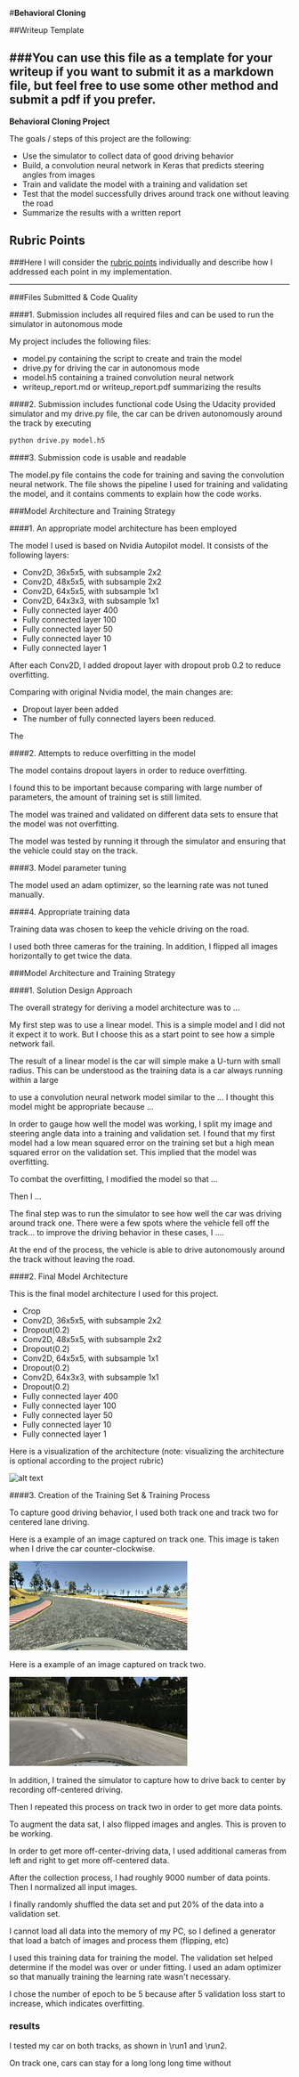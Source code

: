 #**Behavioral Cloning**

##Writeup Template

###You can use this file as a template for your writeup if you want to submit it as a markdown file, but feel free to use some other method and submit a pdf if you prefer.
---

**Behavioral Cloning Project**

The goals / steps of this project are the following:
* Use the simulator to collect data of good driving behavior
* Build, a convolution neural network in Keras that predicts steering angles from images
* Train and validate the model with a training and validation set
* Test that the model successfully drives around track one without leaving the road
* Summarize the results with a written report

[//]: # (Image References)

[image1]: ./examples/placeholder.png "Model Visualization"
[training1]: ./writeupimg/center_2017_05_16_18_44_09_891.jpg "t1"
[training2]: ./writeupimg/center_2017_05_17_15_15_44_529.jpg "t2"



## Rubric Points
###Here I will consider the [rubric points](https://review.udacity.com/#!/rubrics/432/view) individually and describe how I addressed each point in my implementation.  

---
###Files Submitted & Code Quality

####1. Submission includes all required files and can be used to run the simulator in autonomous mode

My project includes the following files:
* model.py containing the script to create and train the model
* drive.py for driving the car in autonomous mode
* model.h5 containing a trained convolution neural network
* writeup_report.md or writeup_report.pdf summarizing the results

####2. Submission includes functional code
Using the Udacity provided simulator and my drive.py file, the car can be driven autonomously around the track by executing
```sh
python drive.py model.h5
```

####3. Submission code is usable and readable

The model.py file contains the code for training and saving the convolution neural network. The file shows the pipeline I used for training and validating the model, and it contains comments to explain how the code works.

###Model Architecture and Training Strategy

####1. An appropriate model architecture has been employed

The model I used is based on Nvidia Autopilot model. It consists of the following layers:


* Conv2D, 36x5x5, with subsample 2x2
* Conv2D, 48x5x5, with subsample 2x2
* Conv2D, 64x5x5, with subsample 1x1
* Conv2D, 64x3x3, with subsample 1x1
* Fully connected layer 400
* Fully connected layer 100
* Fully connected layer 50
* Fully connected layer 10
* Fully connected layer 1

After each Conv2D, I added dropout layer with dropout prob 0.2 to reduce overfitting.

Comparing with original Nvidia model, the main changes are:

* Dropout layer been added
* The number of fully connected layers been reduced.

The

####2. Attempts to reduce overfitting in the model

The model contains dropout layers in order to reduce overfitting.

I found this to be important because comparing with large number of parameters, the amount of training set is still limited.


The model was trained and validated on different data sets to ensure that the model was not overfitting.

The model was tested by running it through the simulator and ensuring that the vehicle could stay on the track.

####3. Model parameter tuning

The model used an adam optimizer, so the learning rate was not tuned manually.

####4. Appropriate training data

Training data was chosen to keep the vehicle driving on the road.

I used both three cameras for the training. In addition, I flipped all images horizontally to get twice the data.


###Model Architecture and Training Strategy

####1. Solution Design Approach

The overall strategy for deriving a model architecture was to ...

My first step was to use a linear model. This is a simple model and I did not it expect it to work. But I choose this as a start point to see how a simple network fail.

The result of a linear model is the car will simple make a U-turn with small radius. This can be understood as the training data is a car always running within a large


to use a convolution neural network model similar to the ... I thought this model might be appropriate because ...

In order to gauge how well the model was working, I split my image and steering angle data into a training and validation set. I found that my first model had a low mean squared error on the training set but a high mean squared error on the validation set. This implied that the model was overfitting.

To combat the overfitting, I modified the model so that ...

Then I ...

The final step was to run the simulator to see how well the car was driving around track one. There were a few spots where the vehicle fell off the track... to improve the driving behavior in these cases, I ....

At the end of the process, the vehicle is able to drive autonomously around the track without leaving the road.

####2. Final Model Architecture

This is the final model architecture I used for this project.

* Crop
* Conv2D, 36x5x5, with subsample 2x2
* Dropout(0.2)
* Conv2D, 48x5x5, with subsample 2x2
* Dropout(0.2)
* Conv2D, 64x5x5, with subsample 1x1
* Dropout(0.2)
* Conv2D, 64x3x3, with subsample 1x1
* Dropout(0.2)
* Fully connected layer 400
* Fully connected layer 100
* Fully connected layer 50
* Fully connected layer 10
* Fully connected layer 1

Here is a visualization of the architecture (note: visualizing the architecture is optional according to the project rubric)

![alt text][image1]

####3. Creation of the Training Set & Training Process

To capture good driving behavior, I used both track one and track two for centered
lane driving.

Here is a example of an image captured on track one. This image is taken when I drive the car counter-clockwise.

![alt text][training1]

Here is a example of an image captured on track two.

![alt text][training2]


In addition, I trained the simulator to capture how to drive back to center by recording off-centered driving.

Then I repeated this process on track two in order to get more data points.

To augment the data sat, I also flipped images and angles. This is proven to be working.

In order to get more off-center-driving data, I used additional cameras from left and right to get more off-centered data.

After the collection process, I had roughly 9000 number of data points. Then I normalized all input images.

I finally randomly shuffled the data set and put 20% of the data into a validation set.

I cannot load all data into the memory of my PC, so I defined a generator that load a batch of images and process them (flipping, etc)

I used this training data for training the model. The validation set helped determine if the model was over or under fitting. I used an adam optimizer so that manually training the learning rate wasn't necessary.

I chose the number of epoch to be 5 because after 5 validation loss start to increase, which indicates overfitting.

### results

I tested my car on both tracks, as shown in \run1 and \run2.

On track one, cars can stay for a long long long time without 
